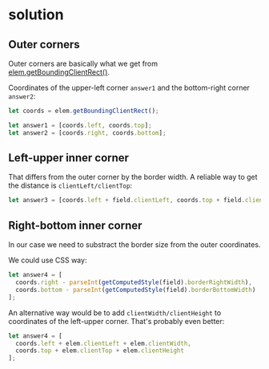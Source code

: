 # solution

## Outer corners

Outer corners are basically what we get from [elem.getBoundingClientRect\(\)](https://developer.mozilla.org/en-US/docs/DOM/element.getBoundingClientRect).

Coordinates of the upper-left corner `answer1` and the bottom-right corner `answer2`:

```javascript
let coords = elem.getBoundingClientRect();

let answer1 = [coords.left, coords.top];
let answer2 = [coords.right, coords.bottom];
```

## Left-upper inner corner

That differs from the outer corner by the border width. A reliable way to get the distance is `clientLeft/clientTop`:

```javascript
let answer3 = [coords.left + field.clientLeft, coords.top + field.clientTop];
```

## Right-bottom inner corner

In our case we need to substract the border size from the outer coordinates.

We could use CSS way:

```javascript
let answer4 = [
  coords.right - parseInt(getComputedStyle(field).borderRightWidth),
  coords.bottom - parseInt(getComputedStyle(field).borderBottomWidth)
];
```

An alternative way would be to add `clientWidth/clientHeight` to coordinates of the left-upper corner. That's probably even better:

```javascript
let answer4 = [
  coords.left + elem.clientLeft + elem.clientWidth,
  coords.top + elem.clientTop + elem.clientHeight
];
```

